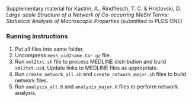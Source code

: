 Supplementary material for Kastrin, A., Rindflesch, T. C. & Hristovski, D. _Large-scale Structure of a Network of Co-occurring MeSH Terms: Statistical Analysis of Macroscopic Properties_ (submitted to PLOS ONE)

### Running instructions

1. Put all files into same folder.
1. Uncompress `mesh_uid2name.tar.gz` file.
2. Run `xml2txt.sh` file to process MEDLINE distribution and build `xml2txt.uid`. Update links to MEDLINE files as appropriate.
3. Run `create_network_all.sh` and `create_network_major.sh` files to build network files.
4. Run `analysis_all.R` and `analysis_major.R` files to perform network analysis.
